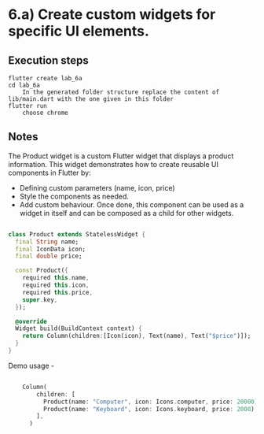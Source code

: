 # 6.a) Create custom widgets for specific UI elements.

## Execution steps

```
flutter create lab_6a
cd lab_6a
    In the generated folder structure replace the content of lib/main.dart with the one given in this folder 
flutter run 
    choose chrome  
```

## Notes 

The Product widget is a custom Flutter widget that displays a product information.
This widget demonstrates how to create reusable UI components in Flutter by:
* Defining custom parameters (name, icon, price) 
* Style the components as needed.
* Add custom behaviour.
Once done, this component can be used as a widget in itself and can be composed as a child for other widgets.

```dart

class Product extends StatelessWidget {
  final String name;
  final IconData icon;
  final double price;

  const Product({
    required this.name,
    required this.icon,
    required this.price,
    super.key,
  });

  @override
  Widget build(BuildContext context) {
    return Column(children:[Icon(icon), Text(name), Text("$price")]);
  }
}

```

Demo usage - 

```dart

    Column(
        children: [
          Product(name: "Computer", icon: Icons.computer, price: 20000),
          Product(name: "Keyboard", icon: Icons.keyboard, price: 2000),
        ],
      )
```